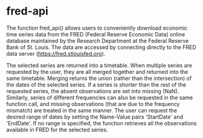 # fred-api
The function fred_api() allows users to conveniently download economic time series data from the FRED (Federal Reserve Economic Data) online database maintained by the Research Department at the Federal Reserve Bank of St. Louis. The data are accessed by connecting directly to the FRED data server (https://fred.stlouisfed.org).

The selected series are returned into a timetable. When multiple series are requested by the user, they are all merged together and returned into the same timetable. Merging returns the union (rather than the intersection) of the dates of the selected series. If a series is shorter than the rest of the requested series, the absent observations are set into missing (NaN). Similarly, series of different frequencies can also be requested in the same function call, and missing observations (that are due to the frequency mismatch) are treated in the same manner. The user can request the desired range of dates by setting the Name-Value pairs 'StartDate' and 'EndDate'. If no range is specified, the function retrieves all the observations available in FRED for the selected series. 
